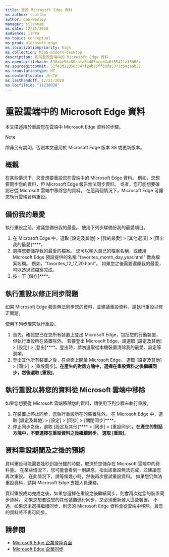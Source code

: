 ```yaml
---
title: 重設 Microsoft Edge 資料
ms.author: scottbo
author: dan-wesley
manager: silvanam
ms.date: 12/21/2020
audience: ITPro
ms.topic: conceptual
ms.prod: microsoft-edge
ms.localizationpriority: high
ms.collection: M365-modern-desktop
description: 如何重設雲端中的 Microsoft Edge 資料
ms.openlocfilehash: 638abe5dc80aafa64d05bccd4a0f5542fa13860c
ms.sourcegitcommit: 51f43d220503547f24b56ff3dda5373c5aca6b57
ms.translationtype: HT
ms.contentlocale: zh-TW
ms.lasthandoff: 12/21/2020
ms.locfileid: "11238020"
---
```

# 重設雲端中的 Microsoft Edge 資料

本文描述用於重設您在雲端中 Microsoft Edge 資料的步驟。

> [!NOTE]
> 除非另有說明，否則本文適用於 Microsoft Edge 版本 88 或更新版本。

##  <a name="overview"></a>概觀

在某些情況下，您會想要重設您在雲端中的 Microsoft Edge 資料。 例如，您想要同步您的資料，但 Microsoft Edge 報告無法同步資料。 或者，您可能想要確認已從 Microsoft 雲端中移除您的資料。 在這兩個情況下，Microsoft Edge 可讓您執行雲端資料重設。

##  <a name="back-up-your-favorites"></a>備份我的最愛

執行重設之前，建議您備份我的最愛。 使用下列步驟備份我的最愛項目。

1. 在 Microsoft Edge 中，選取 [設定及其他] > [我的最愛] > [其他選項] > [匯出我的最愛]****。
2. 選擇您要儲存我的最愛的檔案。 您可以輸入自己的檔案名稱，或使用 Microsoft Edge 預設提供的名稱 "favorites_month_day_year.html" 做為檔案名稱。 例如，"favorites_12_17_20.html"。 如果您之後需要還原我的最愛，可以透過該檔案完成。
3. 按一下 [儲存]****。

##  <a name="perform-a-reset-to-fix-a-synchronization-problem"></a>執行重設以修正同步問題

如果 Microsoft Edge 報告無法同步您的資料，並建議重設資料，請執行重設以修正問題。

使用下列步驟來執行重設。

1. 首先，確認您已在您所有裝置上登出 Microsoft Edge，包括您的行動裝置，但執行重設所在裝置除外。 若要登出 Microsoft Edge，請選取 [設定及其他] > [設定] > [登出]****。登出時，請勿選取從本機裝置清除我的最愛、設定等選項。
2. 登出其他所有裝置之後，在桌面上開啟 Microsoft Edge。 選取 [設定及其他] > [同步] > [重設同步]****。在產生的對話方塊中，選擇在重設資料之後繼續同步，然後選取 [重設]****。

##  <a name="perform-a-reset-to-remove-your-data-from-microsoft’s-cloud"></a>執行重設以將您的資料從 Microsoft 雲端中移除

如果您想要從 Microsoft 雲端移除您的資料，請使用下列步驟來執行重設。

1. 在裝置上停止同步，您執行重設所在的裝置除外。  在 Microsoft Edge 中，選取 [設定及其他] > [設定] > [同步] > [關閉同步]****。  
2. 停止同步之後，選取 [設定及其他]**** > [同步] > [重設同步]****。在產生的對話方塊中，不要選擇在重設資料之後繼續同步。 選取 [重設]****。

##  <a name="what-to-expect-during-and-after-a-data-reset"></a>資料重設期間及之後的預期

資料重設可能需要幾秒到幾分鐘的時間，取決於您儲存在 Microsoft 雲端中的資料量。 在某些情況下，您可能會看到一則訊息，指出該重設無法完成，並建議您再次重設。 在此情況下，請等候幾小時，然後再次嘗試重設資料。 如果您仍無法重設資料，請與 Microsoft Edge 支援人員連絡。

資料重設成功完成之後，如果您選擇在重設之後繼續同步，則會再次從您的裝置同步資料。 如果您想要從您的其他裝置進行同步，您必須重新登入這些裝置。 不過，如果您未選擇繼續同步，則您的 Microsoft Edge 資料會從雲端中移除，且您的資料將不再可同步。

##  <a name="see-also"></a>請參閱

- [Microsoft Edge 企業登陸頁面](https://aka.ms/EdgeEnterprise)
- [Microsoft Edge 企業同步](microsoft-edge-enterprise-sync.md)